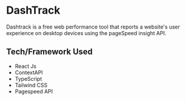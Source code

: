 # DashTrack

Dashtrack is a free web performance tool that reports a website's user experience on desktop devices using the pageSpeed insight API.

## Tech/Framework Used

- React Js
- ContextAPI
- TypeScript
- Tailwind CSS
- Pagespeed API
